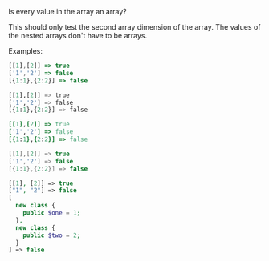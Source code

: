 Is every value in the array an array?

This should only test the second array dimension of the array. The values of the nested arrays don't have to be arrays. 

Examples:

```javascript
[[1],[2]] => true
['1','2'] => false
[{1:1},{2:2}] => false
```
```python
[[1],[2]] => true
['1','2'] => false
[{1:1},{2:2}] => false
```
```ruby
[[1],[2]] => true
['1','2'] => false
[{1:1},{2:2}] => false
```
```c
[[1],[2]] => true
['1','2'] => false
[{1:1},{2:2}] => false
```
```php
[[1], [2]] => true
["1", "2"] => false
[
  new class {
    public $one = 1;
  },
  new class {
    public $two = 2;
  }
] => false
```